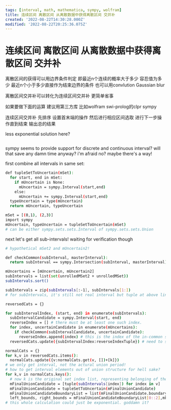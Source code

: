 ```yaml
---
tags: [interval, math, mathematica, sympy, wolfram]
title: 连续区间 离散区间 从离散数据中获得离散区间 交并补
created: '2022-08-22T14:30:28.000Z'
modified: '2022-08-22T20:25:36.075Z'
---
```


# 连续区间 离散区间 从离散数据中获得离散区间 交并补

离散区间的获得可以用边界条件判定 即最近n个连续的概率大于多少 容忍值为多少 最近n个小于多少直接作为结束边界的条件 也可以用convlution Gaussian blur

离散区间交并补可以转化为连续区间交并补 更简单省事

如果要做下面的运算 建议用第三方库 比如wolfram swi-prolog的clpr sympy

连续区间交并补 先排序 设置首末端的操作 然后进行相应区间选取 进行下一步操作直到结束 输出总的结果

less exponential solution here?
```bash

```

sympy seems to provide support for discrete and continuous interval? will that save any damn time anyway? i'm afraid no? maybe there's a way!

first combine all intervals in same set:
```bash
def tupleSetToUncertain(mSet):
  for start, end in mSet:
    if mUncertain is None:
      mUncertain = sympy.Interval(start,end)
    else:
      mUncertain += sympy.Interval(start,end)
  typeUncertain = type(mUncertain)
  return mUncertain, typeUncertain

mSet = [(0,1), (2,3)]
import sympy
mUncertain, typeUncertain = tupleSetToUncertain(mSet)
# can be either sympy.sets.sets.Interval of sympy.sets.sets.Union
```

next let's get all sub-intervals! waiting for verification though
```bash
# hypothetical mSet2 and mUncertain2!

def checkCommon(subInterval, masterInterval):
  return subInterval == sympy.Intersection(subInterval, masterInterval)

mUncertains = [mUncertain, mUncertain2]
subIntervals = list(set(unrolledMSet2 + unrolledMSet))
subIntervals.sort()

subIntervals = zip(subIntervals[:-1], subIntervals[1:])
# for subIntervals, it's still not real interval but tuple at above line.

reversedCats = {}

for subIntervalIndex, (start, end) in enumerate(subIntervals):
  subIntervalCandidate = sympy.Interval(start, end)
  reverseIndex = [] # there must be at least one such index.
  for index, uncertainCandidate in enumerate(mUncertains):
    if checkCommon(subIntervalCandidate, uncertainCandidate):
      reverseIndex.append(index) # this is the index of the in-common set of the original set list
  reversedCats.update({subIntervalIndex:reverseIndexTuple}) # need to sort and index? or not to sort because this is already done?

normalCats = {}
for k,v in reversedCats.items():
  normalCats.update({v:normalCats.get(v, [])+[k]})
# we only get interval, not the actural union period!
# how to get interval elements out of union structure for hell sake?
for k,v in normalCats.keys():
  # now k is the original set index list, representing belonging of the below union.
  mFinalUnionCandidate = [tuple(subIntervals[index]) for index in v]
  mFinalUnionCandidate = tupleSetToUncertain(mFinalUnionCandidate) 
  mFinalUnionCandidateBoundaryList = list(mFinalUnionCandidate.boundary)
  left_bounds, right_bounds = mFinalUnionCandidateBoundaryList[0::2],mFinalUnionCandidateBoundaryList[1::2] # check it dammit! not sure how to step the list properly?
# this whole calculation could just be exponential. goddamn it?
```
